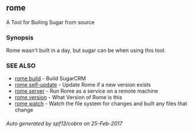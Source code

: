 ## rome

A Tool for Builing Sugar from source

### Synopsis


Rome wasn't built in a day, but sugar can be when using this tool.

### SEE ALSO
* [rome build](rome_build.md)	 - Build SugarCRM
* [rome self-update](rome_self-update.md)	 - Update Rome if a new version exists
* [rome server](rome_server.md)	 - Run Rome as a service on a remote machine
* [rome version](rome_version.md)	 - What Version of Rome is this
* [rome watch](rome_watch.md)	 - Watch the file system for changes and built any files that change

###### Auto generated by spf13/cobra on 25-Feb-2017
